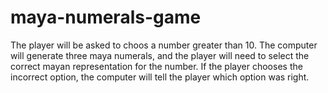 # maya-numerals-game
The player will be asked to choos a number greater than 10.  The computer will generate three maya numerals, and the player will need to select the correct mayan representation for the number.
If the player chooses the incorrect option, the computer will tell the player which option was right. 
